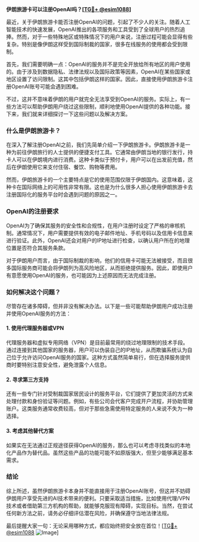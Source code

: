 **伊朗旅游卡可以注册OpenAI吗？[[TG💪+ @esim1088](https://t.me/s/esim1088)]**

最近，关于伊朗旅游卡能否注册OpenAI的问题，引起了不少人的关注。随着人工智能技术的快速发展，OpenAI推出的各项服务和工具受到了全球用户的热烈追捧。然而，对于一些特殊地区或特殊情况下的用户来说，注册过程可能会显得有些复杂。特别是像伊朗这样受到国际制裁的国家，很多在线服务的使用都会受到限制。

首先，我们需要明确一点：OpenAI的服务并不是完全开放给所有地区的用户使用的。由于涉及到数据隐私、法律法规以及国际政策等因素，OpenAI在某些国家或地区设置了访问限制。这其中包括伊朗这样的国家。因此，直接使用伊朗旅游卡注册OpenAI账号可能会遇到困难。

不过，这并不意味着伊朗的用户就完全无法享受到OpenAI的服务。实际上，有一些方法可以帮助伊朗用户绕过这些限制，顺利地使用OpenAI提供的各种功能。接下来，我们就来详细探讨一下这些问题以及解决方案。

### 什么是伊朗旅游卡？

在深入了解注册OpenAI之前，我们先简单介绍一下伊朗旅游卡。伊朗旅游卡是一种为前往伊朗旅行的人士提供的便捷支付工具。它通常由伊朗当地的银行发行，持卡人可以在伊朗境内进行消费。这种卡类似于预付卡，用户可以在出发前充值，然后在伊朗使用它来支付住宿、餐饮、购物等费用。

然而，伊朗旅游卡的一个主要特点是它的使用范围仅限于伊朗国内。这意味着，这种卡在国际网络上的可用性非常有限。这也是为什么很多人担心使用伊朗旅游卡去注册国际化的服务平台时会遇到问题的原因之一。

### OpenAI的注册要求

OpenAI为了确保其服务的安全性和合规性，在用户注册时设定了严格的审核机制。通常情况下，用户需要提供有效的电子邮件地址、手机号码以及信用卡信息来进行验证。此外，OpenAI还会对用户的IP地址进行检查，以确认用户所在的地理位置是否符合其服务条款。

对于伊朗用户而言，由于国际制裁的影响，他们的信用卡可能无法被接受，而且很多国际服务商可能会将伊朗列为高风险地区，从而拒绝提供服务。因此，即使用户有意愿使用OpenAI的服务，也可能因为上述原因而无法完成注册。

### 如何解决这个问题？

尽管存在诸多障碍，但并非没有解决办法。以下是一些可能帮助伊朗用户成功注册并使用OpenAI服务的方法：

#### 1. 使用代理服务器或VPN

代理服务器和虚拟专用网络（VPN）是目前最常用的绕过地理限制的技术手段。通过连接到其他国家的服务器，用户可以伪装自己的IP地址，从而欺骗系统认为自己位于允许访问OpenAI服务的国家。这种方式虽然简单易行，但在选择服务提供商时要特别注意安全性，避免泄露个人信息。

#### 2. 寻求第三方支持

还有一些专门针对受制裁国家居民设计的服务平台，它们提供了更加灵活的方式来处理付款和身份验证等问题。例如，有些公司会代客户完成开户流程，并协助管理账户。这类服务通常收费较高，但对于那些急需使用特定服务的人来说不失为一种选择。

#### 3. 考虑其他替代方案

如果实在无法通过正规途径获得OpenAI的服务，那么也可以考虑寻找类似的本地化产品作为替代品。虽然这些产品的功能可能不如原版强大，但至少能够满足基本需求。

### 结论

综上所述，虽然伊朗旅游卡本身并不能直接用于注册OpenAI账号，但这并不妨碍伊朗用户享受先进的AI技术带来的便利。只要采取适当措施，比如使用代理/VPN技术或者借助第三方机构的帮助，就能够克服现有障碍，实现目标。当然，在尝试任何新方法之前，请务必仔细评估潜在风险，并确保遵守当地法律法规。

最后提醒大家一句：无论采用哪种方式，都应始终把安全放在首位！[[TG💪+ @esim1088](https://t.me/s/esim1088) ![Image](https://i.postimg.cc/4NQfJmqS/Snipaste-2025-05-13-00-14-12.png)]